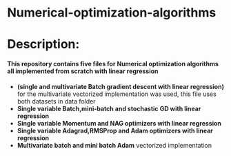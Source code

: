 # Numerical-optimization-algorithms

# Description:
#### This repository contains five files for Numerical optimization algorithms **all implemented from scratch** with linear regression
* **(single and multivariate Batch gradient descent with linear regression)** for the multivariate vectorized implementation was used, this file uses both datasets in data folder <br>
* **Single variable Batch,mini-batch and stochastic GD with linear regression** <br>
* **Single variable Momentum and NAG optimizers with linear regression** <br>
* **Single variable Adagrad,RMSProp and Adam optimizers with linear regression** <br>
* **Multivariate batch and mini batch Adam** vectorized implementation <br>


